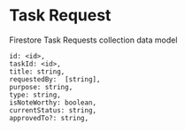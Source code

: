 # Task Request

Firestore Task Requests collection data model

```
id: <id>,
taskId: <id>,
title: string,
requestedBy:  [string],
purpose: string,
type: string,
isNoteWorthy: boolean,
currentStatus: string,
approvedTo?: string,
```
